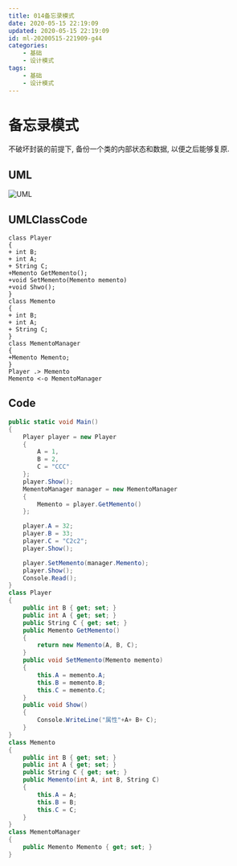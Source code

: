 ```yaml
---
title: 014备忘录模式
date: 2020-05-15 22:19:09
updated: 2020-05-15 22:19:09
id: ml-20200515-221909-g44
categories:
	- 基础
	- 设计模式
tags: 
	- 基础
	- 设计模式
---
```


# 备忘录模式

不破坏封装的前提下, 备份一个类的内部状态和数据, 以便之后能够复原.
<!--more-->
## UML

![UML](http://www.plantuml.com/plantuml/png/SoWkIImgAStDuKhEIImkLWZ8IQnCBUAgvj9MoCmhKN2oXZ8SGOpWagBCl7G5Po3RDpKtDQyaNy4zjGJArD042fVbPwOe12F4OCfo8RGcJ4L6ELXzBTHMg382rcAezqtCIqo7k1Og0fC1AOLuHK7F3cuyJ96DRZww4GwfUId0K000)

## UMLClassCode

```
class Player
{
+ int B;
+ int A;
+ String C;
+Memento GetMemento();
+void SetMemento(Memento memento)
+void Shwo();
}
class Memento
{
+ int B;
+ int A;
+ String C;
}
class MementoManager
{
+Memento Memento;
}
Player .> Memento
Memento <-o MementoManager
```

## Code

```C#
public static void Main()
{
    Player player = new Player
    {
        A = 1,
        B = 2,
        C = "CCC"
    };
    player.Show();
    MementoManager manager = new MementoManager
    {
        Memento = player.GetMemento()
    };

    player.A = 32;
    player.B = 33;
    player.C = "C2c2";
    player.Show();

    player.SetMemento(manager.Memento);
    player.Show();
    Console.Read();
}
class Player
{
    public int B { get; set; }
    public int A { get; set; }
    public String C { get; set; }
    public Memento GetMemento()
    {
        return new Memento(A, B, C);
    }
    public void SetMemento(Memento memento)
    {
        this.A = memento.A;
        this.B = memento.B;
        this.C = memento.C;
    }
    public void Show()
    {
        Console.WriteLine("属性"+A+ B+ C);
    }
}
class Memento
{
    public int B { get; set; }
    public int A { get; set; }
    public String C { get; set; }
    public Memento(int A, int B, String C)
    {
        this.A = A;
        this.B = B;
        this.C = C;
    }
}
class MementoManager
{
    public Memento Memento { get; set; }
}
```